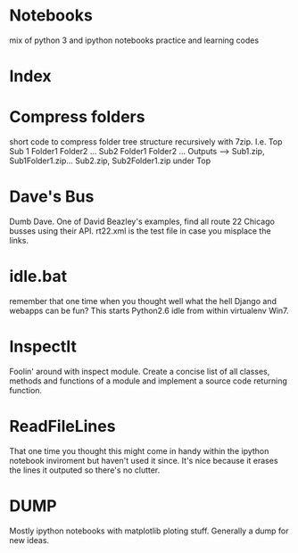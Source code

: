 Notebooks
=========

mix of python 3 and ipython notebooks practice and learning codes


Index
=========
  Compress folders
  =========
short code to compress folder tree structure recursively with 7zip. I.e. 
Top 
  Sub 1
    Folder1
    Folder2
    ...
  Sub2
    Folder1
    Folder2
    ...
Outputs --> Sub1.zip, Sub1Folder1.zip... Sub2.zip, Sub2Folder1.zip under Top

  Dave's Bus
  =========
Dumb Dave. One of David Beazley's examples, find all route 22 Chicago busses using their API.
rt22.xml is the test file in case you misplace the links.

  idle.bat
  =========
remember that one time when you thought well what the hell Django and webapps can be fun?
This starts Python2.6 idle from within virtualenv Win7.

  InspectIt
  =========
Foolin' around with inspect module. Create a concise list of all classes, methods and functions of a module
and implement a source code returning function.

  ReadFileLines
  =============
That one time you thought this might come in handy within the ipython notebook inviroment
but haven't used it since. It's nice because it erases the lines it outputed so there's no clutter.

  DUMP
  =============
Mostly ipython notebooks with matplotlib ploting stuff. 
Generally a dump for new ideas.


